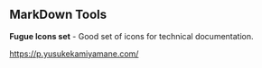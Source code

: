 ## MarkDown Tools 

**Fugue Icons set** - Good set of icons for technical documentation. 

https://p.yusukekamiyamane.com/

&nbsp;
&nbsp;
